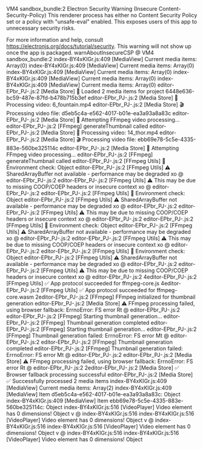 VM4 sandbox_bundle:2 Electron Security Warning (Insecure Content-Security-Policy) This renderer process has either no Content Security
  Policy set or a policy with "unsafe-eval" enabled. This exposes users of
  this app to unnecessary security risks.

For more information and help, consult
https://electronjs.org/docs/tutorial/security.
This warning will not show up
once the app is packaged.
warnAboutInsecureCSP @ VM4 sandbox_bundle:2
index-BY4xKIGr.js:409 [MediaView] Current media items: Array(0)
index-BY4xKIGr.js:409 [MediaView] Current media items: Array(0)
index-BY4xKIGr.js:409 [MediaView] Current media items: Array(0)
index-BY4xKIGr.js:409 [MediaView] Current media items: Array(0)
index-BY4xKIGr.js:409 [MediaView] Current media items: Array(0)
editor-EPbr_PJ-.js:2 [Media Store] 📁 Loaded 2 media items for project 6448e636-bc59-487e-87fd-b478b715b3ef
editor-EPbr_PJ-.js:2 [Media Store] 🔄 Processing video: 6_fountain.mp4
editor-EPbr_PJ-.js:2 [Media Store] 🎬 Processing video file: d5eb5c4a-e562-4017-b01e-ea3a93a8a83c
editor-EPbr_PJ-.js:2 [Media Store] 🔧 Attempting FFmpeg video processing...
editor-EPbr_PJ-.js:2 [FFmpeg] generateThumbnail called
editor-EPbr_PJ-.js:2 [Media Store] 🔄 Processing video: 14_thor.mp4
editor-EPbr_PJ-.js:2 [Media Store] 🎬 Processing video file: ebb69e78-5c5e-4335-883e-560be325114c
editor-EPbr_PJ-.js:2 [Media Store] 🔧 Attempting FFmpeg video processing...
editor-EPbr_PJ-.js:2 [FFmpeg] generateThumbnail called
editor-EPbr_PJ-.js:2 [FFmpeg Utils] 🧪 Environment check: Object
editor-EPbr_PJ-.js:2 [FFmpeg Utils] ⚠️ SharedArrayBuffer not available - performance may be degraded
xo @ editor-EPbr_PJ-.js:2
editor-EPbr_PJ-.js:2 [FFmpeg Utils] ⚠️ This may be due to missing COOP/COEP headers or insecure context
xo @ editor-EPbr_PJ-.js:2
editor-EPbr_PJ-.js:2 [FFmpeg Utils] 🧪 Environment check: Object
editor-EPbr_PJ-.js:2 [FFmpeg Utils] ⚠️ SharedArrayBuffer not available - performance may be degraded
xo @ editor-EPbr_PJ-.js:2
editor-EPbr_PJ-.js:2 [FFmpeg Utils] ⚠️ This may be due to missing COOP/COEP headers or insecure context
xo @ editor-EPbr_PJ-.js:2
editor-EPbr_PJ-.js:2 [FFmpeg Utils] 🧪 Environment check: Object
editor-EPbr_PJ-.js:2 [FFmpeg Utils] ⚠️ SharedArrayBuffer not available - performance may be degraded
xo @ editor-EPbr_PJ-.js:2
editor-EPbr_PJ-.js:2 [FFmpeg Utils] ⚠️ This may be due to missing COOP/COEP headers or insecure context
xo @ editor-EPbr_PJ-.js:2
editor-EPbr_PJ-.js:2 [FFmpeg Utils] 🧪 Environment check: Object
editor-EPbr_PJ-.js:2 [FFmpeg Utils] ⚠️ SharedArrayBuffer not available - performance may be degraded
xo @ editor-EPbr_PJ-.js:2
editor-EPbr_PJ-.js:2 [FFmpeg Utils] ⚠️ This may be due to missing COOP/COEP headers or insecure context
xo @ editor-EPbr_PJ-.js:2
4editor-EPbr_PJ-.js:2 [FFmpeg Utils] ✅ App protocol succeeded for ffmpeg-core.js
4editor-EPbr_PJ-.js:2 [FFmpeg Utils] ✅ App protocol succeeded for ffmpeg-core.wasm
2editor-EPbr_PJ-.js:2 [FFmpeg] FFmpeg initialized for thumbnail generation
editor-EPbr_PJ-.js:2 [Media Store] ⚠️ FFmpeg processing failed, using browser fallback: ErrnoError: FS error
Rt @ editor-EPbr_PJ-.js:2
editor-EPbr_PJ-.js:2 [FFmpeg] Starting thumbnail generation...
editor-EPbr_PJ-.js:2 [FFmpeg] Thumbnail generation completed
editor-EPbr_PJ-.js:2 [FFmpeg] Starting thumbnail generation...
editor-EPbr_PJ-.js:2 [FFmpeg] Thumbnail generation failed: ErrnoError: FS error
Mt @ editor-EPbr_PJ-.js:2
editor-EPbr_PJ-.js:2 [FFmpeg] Thumbnail generation completed
editor-EPbr_PJ-.js:2 [FFmpeg] Thumbnail generation failed: ErrnoError: FS error
Mt @ editor-EPbr_PJ-.js:2
editor-EPbr_PJ-.js:2 [Media Store] ⚠️ FFmpeg processing failed, using browser fallback: ErrnoError: FS error
Rt @ editor-EPbr_PJ-.js:2
2editor-EPbr_PJ-.js:2 [Media Store] ✅ Browser fallback processing successful
editor-EPbr_PJ-.js:2 [Media Store] ✅ Successfully processed 2 media items
index-BY4xKIGr.js:409 [MediaView] Current media items: Array(2)
index-BY4xKIGr.js:409 [MediaView] Item d5eb5c4a-e562-4017-b01e-ea3a93a8a83c: Object
index-BY4xKIGr.js:409 [MediaView] Item ebb69e78-5c5e-4335-883e-560be325114c: Object
index-BY4xKIGr.js:516 [VideoPlayer] Video element has 0 dimensions! Object
v @ index-BY4xKIGr.js:516
index-BY4xKIGr.js:516 [VideoPlayer] Video element has 0 dimensions! Object
v @ index-BY4xKIGr.js:516
index-BY4xKIGr.js:516 [VideoPlayer] Video element has 0 dimensions! Object
v @ index-BY4xKIGr.js:516
index-BY4xKIGr.js:516 [VideoPlayer] Video element has 0 dimensions! Object